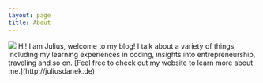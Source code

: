 ```yaml
---
layout: page
title: About
---
```


<img src="{{ site.url }}/assets/images/julius_square_edited.jpg" class="about-img">
Hi! I am Julius, welcome to my blog! I talk about a variety of things, including my learning experiences in coding, insights into entrepreneurship, traveling and so on. [Feel free to check out my website to learn more about me.](http://juliusdanek.de)